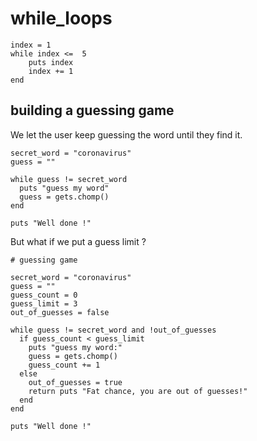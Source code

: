 # while_loops

```
index = 1
while index <=  5
    puts index
    index += 1
end
```

## building a guessing game

We let the user keep guessing the word until they find it.

```
secret_word = "coronavirus"
guess = ""

while guess != secret_word
  puts "guess my word"
  guess = gets.chomp()
end

puts "Well done !"
```

But what if we put a guess limit ?

```
# guessing game

secret_word = "coronavirus"
guess = ""
guess_count = 0
guess_limit = 3
out_of_guesses = false

while guess != secret_word and !out_of_guesses
  if guess_count < guess_limit
    puts "guess my word:"
    guess = gets.chomp()
    guess_count += 1
  else
    out_of_guesses = true
    return puts "Fat chance, you are out of guesses!"
  end
end

puts "Well done !"
```